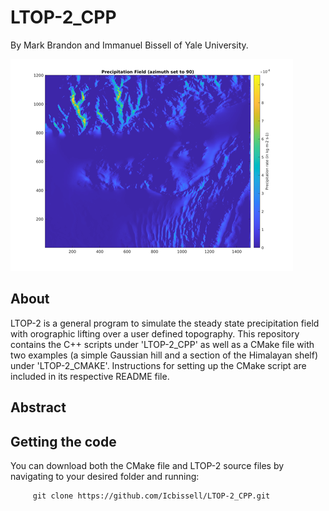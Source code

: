 # LTOP-2_CPP

   By Mark Brandon and Immanuel Bissell of Yale University. 
   
 ![alt text](https://github.com/Icbissell/LTOP-2_CPP/blob/main/misc/Precipitation_Field.png)

## About
   LTOP-2 is a general program to simulate the steady state precipitation field with orographic lifting over a user defined topography. This repository contains the C++ scripts under 'LTOP-2_CPP' as well as a CMake file with two examples (a simple Gaussian hill and a section of the Himalayan shelf) under 'LTOP-2_CMAKE'. Instructions for setting up the CMake script are included in its respective README file. 

## Abstract
   
## Getting the code
   You can download both the CMake file and LTOP-2 source files by navigating to your desired folder and running:
   
         git clone https://github.com/Icbissell/LTOP-2_CPP.git 
